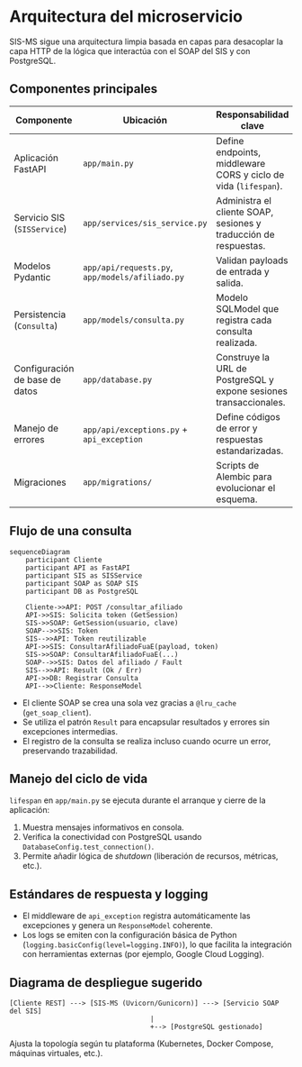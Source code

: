 # Arquitectura del microservicio

SIS-MS sigue una arquitectura limpia basada en capas para desacoplar la capa HTTP de la lógica que interactúa con el SOAP del SIS
y con PostgreSQL.

## Componentes principales

| Componente                     | Ubicación                        | Responsabilidad clave                                                  |
| ----------------------------- | -------------------------------- | ---------------------------------------------------------------------- |
| Aplicación FastAPI            | `app/main.py`                    | Define endpoints, middleware CORS y ciclo de vida (`lifespan`).        |
| Servicio SIS (`SISService`)   | `app/services/sis_service.py`    | Administra el cliente SOAP, sesiones y traducción de respuestas.       |
| Modelos Pydantic              | `app/api/requests.py`, `app/models/afiliado.py` | Validan payloads de entrada y salida.                    |
| Persistencia (`Consulta`)     | `app/models/consulta.py`         | Modelo SQLModel que registra cada consulta realizada.                  |
| Configuración de base de datos| `app/database.py`                | Construye la URL de PostgreSQL y expone sesiones transaccionales.      |
| Manejo de errores             | `app/api/exceptions.py` + `api_exception` | Define códigos de error y respuestas estandarizadas.          |
| Migraciones                   | `app/migrations/`                | Scripts de Alembic para evolucionar el esquema.                        |

## Flujo de una consulta

```mermaid
sequenceDiagram
    participant Cliente
    participant API as FastAPI
    participant SIS as SISService
    participant SOAP as SOAP SIS
    participant DB as PostgreSQL

    Cliente->>API: POST /consultar_afiliado
    API->>SIS: Solicita token (GetSession)
    SIS->>SOAP: GetSession(usuario, clave)
    SOAP-->>SIS: Token
    SIS-->>API: Token reutilizable
    API->>SIS: ConsultarAfiliadoFuaE(payload, token)
    SIS->>SOAP: ConsultarAfiliadoFuaE(...)
    SOAP-->>SIS: Datos del afiliado / Fault
    SIS-->>API: Result (Ok / Err)
    API->>DB: Registrar Consulta
    API-->>Cliente: ResponseModel
```

- El cliente SOAP se crea una sola vez gracias a `@lru_cache` (`get_soap_client`).
- Se utiliza el patrón `Result` para encapsular resultados y errores sin excepciones intermedias.
- El registro de la consulta se realiza incluso cuando ocurre un error, preservando trazabilidad.

## Manejo del ciclo de vida

`lifespan` en `app/main.py` se ejecuta durante el arranque y cierre de la aplicación:

1. Muestra mensajes informativos en consola.
2. Verifica la conectividad con PostgreSQL usando `DatabaseConfig.test_connection()`.
3. Permite añadir lógica de *shutdown* (liberación de recursos, métricas, etc.).

## Estándares de respuesta y logging

- El middleware de `api_exception` registra automáticamente las excepciones y genera un `ResponseModel` coherente.
- Los logs se emiten con la configuración básica de Python (`logging.basicConfig(level=logging.INFO)`), lo que facilita la
  integración con herramientas externas (por ejemplo, Google Cloud Logging).

## Diagrama de despliegue sugerido

```
[Cliente REST] ---> [SIS-MS (Uvicorn/Gunicorn)] ---> [Servicio SOAP del SIS]
                                   |
                                   +--> [PostgreSQL gestionado]
```

Ajusta la topología según tu plataforma (Kubernetes, Docker Compose, máquinas virtuales, etc.).
